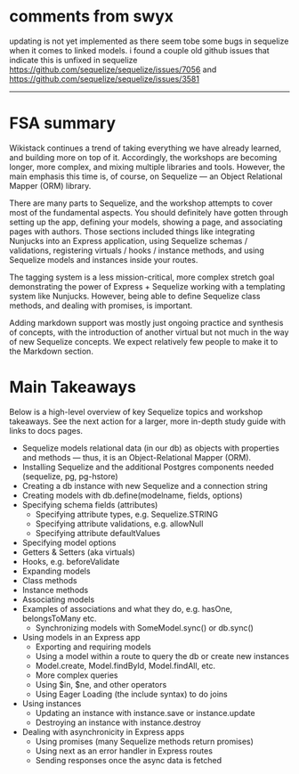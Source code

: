 # comments from swyx

updating is not yet implemented as there seem tobe some bugs in sequelize when it comes to linked models. i found a couple old github issues that indicate this is unfixed in sequelize https://github.com/sequelize/sequelize/issues/7056 and https://github.com/sequelize/sequelize/issues/3581


---

# FSA summary

Wikistack continues a trend of taking everything we have already learned, and building more on top of it. Accordingly, the workshops are becoming longer, more complex, and mixing multiple libraries and tools. However, the main emphasis this time is, of course, on Sequelize — an Object Relational Mapper (ORM) library.

There are many parts to Sequelize, and the workshop attempts to cover most of the fundamental aspects. You should definitely have gotten through setting up the app, defining your models, showing a page, and associating pages with authors. Those sections included things like integrating Nunjucks into an Express application, using Sequelize schemas / validations, registering virtuals / hooks / instance methods, and using Sequelize models and instances inside your routes.

The tagging system is a less mission-critical, more complex stretch goal demonstrating the power of Express + Sequelize working with a templating system like Nunjucks. However, being able to define Sequelize class methods, and dealing with promises, is important.

Adding markdown support was mostly just ongoing practice and synthesis of concepts, with the introduction of another virtual but not much in the way of new Sequelize concepts. We expect relatively few people to make it to the Markdown section.

# Main Takeaways

Below is a high-level overview of key Sequelize topics and workshop takeaways. See the next action for a larger, more in-depth study guide with links to docs pages.

- Sequelize models relational data (in our db) as objects with properties and methods — thus, it is an Object-Relational Mapper (ORM).
- Installing Sequelize and the additional Postgres components needed (sequelize, pg, pg-hstore)
- Creating a db instance with new Sequelize and a connection string
- Creating models with db.define(modelname, fields, options)
- Specifying schema fields (attributes)
  - Specifying attribute types, e.g. Sequelize.STRING
  - Specifying attribute validations, e.g. allowNull
  - Specifying attribute defaultValues
 - Specifying model options
  - Getters & Setters (aka virtuals)
  - Hooks, e.g. beforeValidate
 - Expanding models
  - Class methods
  - Instance methods
- Associating models
- Examples of associations and what they do, e.g. hasOne, belongsToMany etc.
  - Synchronizing models with SomeModel.sync() or db.sync()
- Using models in an Express app
  - Exporting and requiring models
  - Using a model within a route to query the db or create new instances
  - Model.create, Model.findById, Model.findAll, etc.
  - More complex queries
  - Using $in, $ne, and other operators
  - Using Eager Loading (the include syntax) to do joins
- Using instances
  - Updating an instance with instance.save or instance.update
  - Destroying an instance with instance.destroy
- Dealing with asynchronicity in Express apps
  - Using promises (many Sequelize methods return promises)
  - Using next as an error handler in Express routes
  - Sending responses once the async data is fetched